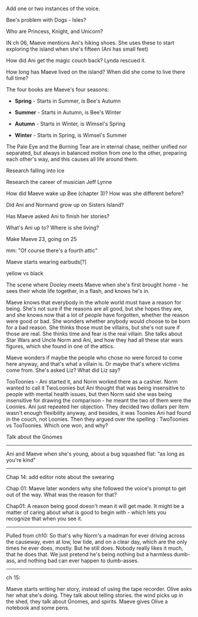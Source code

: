 Add one or two instances of the voice.  

Bee's problem with Dogs - Isles?

Who are Princess, Knight, and Unicorn?

IN ch 06, Maeve mentions Ani's hiking shoes. She uses these to start exploring the island when she's fifteen (Ani has small feet)

How did Ani get the magic couch back? Lynda rescued it.

How long has Maeve lived on the island? When did she come to live there full time?

The four books are Maeve's four seasons:

- **Spring** - Starts in Summer, is Bee's Autumn

- **Summer** - Starts in Autumn, is Bee's Winter

- **Autumn** - Starts in Winter, is Wimsel's Spring

- **Winter** - Starts in Spring, is Wimsel's Summer

The Pale Eye and the Burning Tear are in eternal chase, neither unified nor separated, but always in balanced motion from one to the other, preparing each other's way, and this causes all life around them.

Research falling into ice

Research the career of musician Jeff Lynne

How did Maeve wake up Bee (chapter 3)? How was she different before?

Did Ani and Normand grow up on Sisters Island?

Has Maeve asked Ani to finish her stories?

What's Ani up to? Where is she living?

Make Maeve 23, going on 25

mm: "Of course there's a fourth attic"

Maeve starts wearing earbuds[?]

yellow vs black

The scene where Dooley meets Maeve when she's first brought home - he sees their whole life together, in a flash, and knows he's in.

Maeve knows that everybody in the whole world must have a reason for being. She's not sure if the reasons are all good, but she hopes they are, and she knows now that a lot of people have forgotten, whether the reason were good or bad. She wonders whether anybody would choose to be born for a bad reason. She thinks those must be villains, but she's not sure if those are real. She thinks time and fear is the real villain. She talks about Star Wars and Uncle Norm and Ani, and how they had all these star wars figures, which she found in one of the attics.

Maeve wonders if maybe the people who chose no were forced to come here anyway, and that's what a villain is. Or maybe that's where victims come from. She's asked Liz? What did Liz say?

TooToonies - Ani started it, and Norm worked there as a cashier. Norm wanted to call it TwoLoonies but Ani thought that was being insensitive to people with mental health issues, but then Norm said she was being insensitive for drawing the comparison - he meant the two of them were the Loonies. Ani just repeated her objection. They decided two dollars per item wasn't enough flexibility anyway, and besides, it was Toonies Ani had found in the couch, not Loonies. Then they argued over the spelling : TwoToonies vs TooToonies. Which one won, and why?

Talk about the Gnomes

---

Ani and Maeve when she's young, about a bug squashed flat: "as long as you're kind"

---

Chap 14: add editor note about the swearing

Chap 01: Maeve later wonders why she followed the voice's prompt to get out of the way. What was the reason for that?

Chap01: A reason being good doesn't mean it will get made. It might be a matter of caring about what is good to begin with - which lets you recognize that when you see it. 

---

Pulled from ch10: So that's why Norm's a madman for ever driving across the causeway, even at low, low tide, and on a clear day, which are the only times he ever does, mostly. But he still does. Nobody really likes it much, that he does that. We just pretend he's being nothing but a harmless dumb-ass, and nothing bad can ever happen to dumb-asses.

---

ch 15: 

Maeve starts writing her story, instead of using the tape recorder. Olive asks her what she's doing. They talk about telling stories. the wind picks up in the shed, they talk about Gnomes, and spirits. Maeve gives Olive a notebook and some pens.

